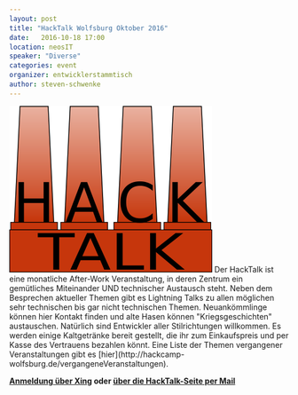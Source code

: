 ```yaml
---
layout: post
title: "HackTalk Wolfsburg Oktober 2016"
date:   2016-10-18 17:00
location: neosIT
speaker: "Diverse"
categories: event
organizer: entwicklerstammtisch
author: steven-schwenke
---
```

<img src="/assets/partners/hacktalk-gross.png" class="speaker" />
Der HackTalk ist eine monatliche After-Work Veranstaltung, in deren Zentrum ein
gemütliches Miteinander UND technischer Austausch steht.
Neben dem Besprechen aktueller Themen gibt es Lightning Talks zu allen möglichen
sehr technischen bis gar nicht technischen Themen.
Neuankömmlinge können hier Kontakt finden und alte Hasen können "Kriegsgeschichten"
austauschen. Natürlich sind Entwickler aller Stilrichtungen willkommen.
Es werden einige Kaltgetränke bereit gestellt, die ihr zum Einkaufspreis und
per Kasse des Vertrauens bezahlen könnt. Eine Liste der Themen vergangener Veranstaltungen
gibt es [hier](http://hackcamp-wolfsburg.de/vergangeneVeranstaltungen).

**[Anmeldung über Xing](https://www.xing.com/events/hacktalk-wolfsburg-1725109) oder [über die HackTalk-Seite per Mail](http://hackcamp-wolfsburg.de/kontaktUndAnmeldung)**

